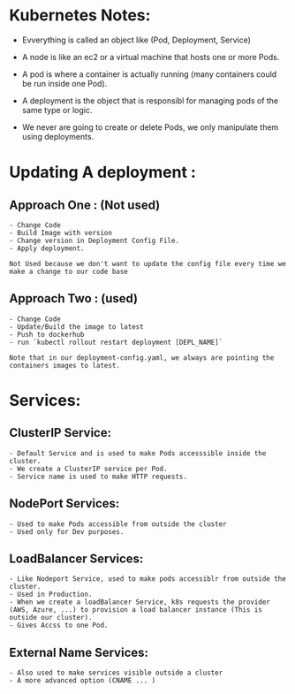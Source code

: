# Kubernetes Notes: 

 - Evverything is called an object like (Pod, Deployment, Service)

 - A node is like an ec2 or a virtual machine that hosts one or more Pods.

 - A pod is where a container is actually running (many containers could be run inside one Pod).

 - A deployment is the object that is responsibl for managing pods of the same type or logic.

 - We never are going to create or delete Pods, we only manipulate them using deployments.

# Updating A deployment : 

  ## Approach One : (Not used)

    - Change Code
    - Build Image with version
    - Change version in Deployment Config File.
    - Apply deployment.

    Not Used because we don't want to update the config file every time we make a change to our code base

  ## Approach Two : (used)

    - Change Code
    - Update/Build the image to latest
    - Push to dockerhub
    - run `kubectl rollout restart deployment [DEPL_NAME]`

    Note that in our deployment-config.yaml, we always are pointing the containers images to latest.

# Services: 

  ## ClusterIP Service:

    - Default Service and is used to make Pods accesssible inside the cluster.
    - We create a ClusterIP service per Pod.
    - Service name is used to make HTTP requests.

  ## NodePort Services: 

    - Used to make Pods accessible from outside the cluster
    - Used only for Dev purposes.

  ## LoadBalancer Services: 

    - Like Nodeport Service, used to make pods accessiblr from outside the cluster.
    - Used in Production.
    - When we create a loadBalancer Service, k8s requests the provider (AWS, Azure, ...) to provision a load balancer instance (This is outside our cluster).
    - Gives Accss to one Pod.
  ## External Name Services:

    - Also used to make services visible outside a cluster
    - A more advanced option (CNAME ... )
